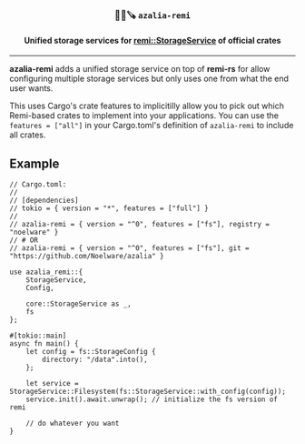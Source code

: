 <div align="center">
    <h3>🐻‍❄️🪚 <code>azalia-remi</code></h3>
    <h4>Unified storage services for <a href="https://docs.rs/remi/*/remi/trait.StorageService.html">remi::StorageService</a> of official crates</h4>
    <hr />
</div>

**azalia-remi** adds a unified storage service on top of **remi-rs** for allow configuring multiple storage services but only uses one from what the end user wants.

This uses Cargo's crate features to implicitilly allow you to pick out which Remi-based crates to implement into your applications. You can use the `features = ["all"]` in your Cargo.toml's definition of `azalia-remi` to include all crates.

## Example
```rust,no_run
// Cargo.toml:
//
// [dependencies]
// tokio = { version = "*", features = ["full"] }
//
// azalia-remi = { version = "^0", features = ["fs"], registry = "noelware" }
// # OR
// azalia-remi = { version = "^0", features = ["fs"], git = "https://github.com/Noelware/azalia" }

use azalia_remi::{
    StorageService,
    Config,

    core::StorageService as _,
    fs
};

#[tokio::main]
async fn main() {
    let config = fs::StorageConfig {
        directory: "/data".into(),
    };

    let service = StorageService::Filesystem(fs::StorageService::with_config(config));
    service.init().await.unwrap(); // initialize the fs version of remi

    // do whatever you want
}
```

